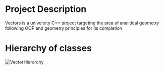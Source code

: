 

# Project Description 
Vectors is a university C++ project targeting the area of analitical geometry following OOP and geometry principles for its completion 

# Hierarchy of classes
![VectorHierarchy](https://user-images.githubusercontent.com/63510557/116783797-74ba0b80-aa99-11eb-8741-ad32a3613a94.png)

